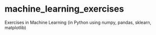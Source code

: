 # machine_learning_exercises
Exercises in Machine Learning (in Python using numpy, pandas, sklearn, matplotlib)
